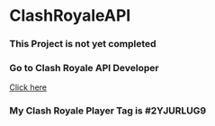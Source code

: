 # ClashRoyaleAPI


### This Project is not yet completed 

### Go to  Clash Royale API Developer
<a href ="https://developer.clashroyale.com/#/">Click here </a>

### My Clash Royale Player Tag is #2YJURLUG9

